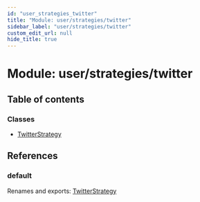 ```yaml
---
id: "user_strategies_twitter"
title: "Module: user/strategies/twitter"
sidebar_label: "user/strategies/twitter"
custom_edit_url: null
hide_title: true
---
```


# Module: user/strategies/twitter

## Table of contents

### Classes

- [TwitterStrategy](../classes/user_strategies_twitter.twitterstrategy.md)

## References

### default

Renames and exports: [TwitterStrategy](../classes/user_strategies_twitter.twitterstrategy.md)
